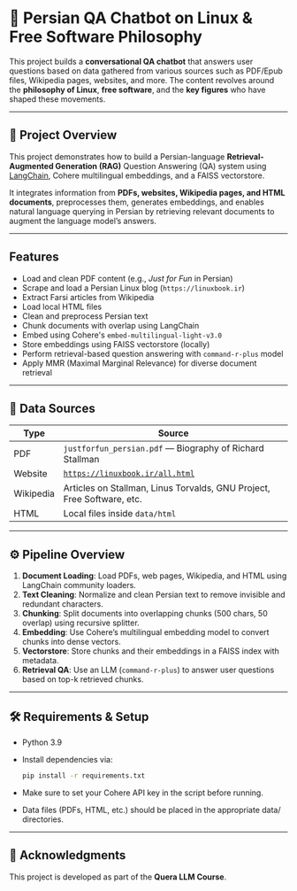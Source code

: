 # 🤖 Persian QA Chatbot on Linux & Free Software Philosophy

This project builds a **conversational QA chatbot** that answers user questions based on data gathered from various sources such as PDF/Epub files, Wikipedia pages, websites, and more. The content revolves around the **philosophy of Linux**, **free software**, and the **key figures** who have shaped these movements.

---

## 📘 Project Overview

This project demonstrates how to build a Persian-language **Retrieval-Augmented Generation (RAG)** Question Answering (QA) system using [LangChain](https://www.langchain.com/), Cohere multilingual embeddings, and a FAISS vectorstore.

It integrates information from **PDFs, websites, Wikipedia pages, and HTML documents**, preprocesses them, generates embeddings, and enables natural language querying in Persian by retrieving relevant documents to augment the language model’s answers.

---

## Features

- Load and clean PDF content (e.g., _Just for Fun_ in Persian)
- Scrape and load a Persian Linux blog (`https://linuxbook.ir`)
- Extract Farsi articles from Wikipedia
- Load local HTML files
- Clean and preprocess Persian text
- Chunk documents with overlap using LangChain
- Embed using Cohere's `embed-multilingual-light-v3.0`
- Store embeddings using FAISS vectorstore (locally)
- Perform retrieval-based question answering with `command-r-plus` model
- Apply MMR (Maximal Marginal Relevance) for diverse document retrieval

---

## 📁 Data Sources

| Type      | Source                                                                 |
|-----------|------------------------------------------------------------------------|
| PDF       | `justforfun_persian.pdf` — Biography of Richard Stallman              |
| Website   | [`https://linuxbook.ir/all.html`](https://linuxbook.ir/all.html)      |
| Wikipedia | Articles on Stallman, Linus Torvalds, GNU Project, Free Software, etc.|
| HTML      | Local files inside `data/html`                                         |

---

## ⚙️ Pipeline Overview

1. **Document Loading**: Load PDFs, web pages, Wikipedia, and HTML using LangChain community loaders.
2. **Text Cleaning**: Normalize and clean Persian text to remove invisible and redundant characters.
3. **Chunking**: Split documents into overlapping chunks (500 chars, 50 overlap) using recursive splitter.
4. **Embedding**: Use Cohere’s multilingual embedding model to convert chunks into dense vectors.
5. **Vectorstore**: Store chunks and their embeddings in a FAISS index with metadata.
6. **Retrieval QA**: Use an LLM (`command-r-plus`) to answer user questions based on top-k retrieved chunks.

---

## 🛠 Requirements & Setup

- Python 3.9
- Install dependencies via:
  
  ```bash
  pip install -r requirements.txt
  ```

- Make sure to set your Cohere API key in the script before running.
- Data files (PDFs, HTML, etc.) should be placed in the appropriate data/ directories.

---
## 🙏 Acknowledgments

This project is developed as part of the **Quera LLM Course**.  

